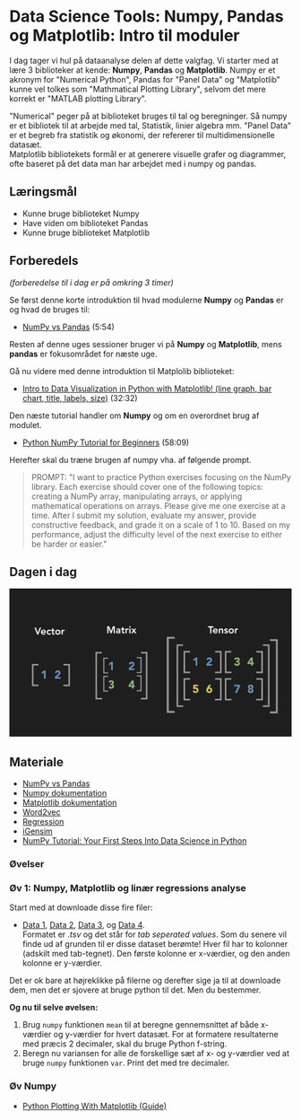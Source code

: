 # Data Science Tools: Numpy, Pandas og Matplotlib: Intro til moduler
I dag tager vi hul på dataanalyse delen af dette valgfag. Vi starter med at lære 3 biblioteker at kende: **Numpy**, **Pandas** og **Matplotlib**. Numpy er et akronym for "Numerical Python", Pandas for "Panel Data" og "Matplotlib" kunne vel tolkes som "Mathmatical Plotting Library", selvom det mere korrekt er "MATLAB plotting Library".

"Numerical" peger på at biblioteket bruges til tal og beregninger. Så numpy er et bibliotek til at arbejde med tal, Statistik, linier algebra mm. "Panel Data" er et begreb fra statistik og økonomi, der refererer til multidimensionelle datasæt.    
Matplotlib bibliotekets formål er at generere visuelle grafer og diagrammer, ofte baseret på det data man har arbejdet med i numpy og pandas.

## Læringsmål
* Kunne bruge biblioteket Numpy
* Have viden om biblioteket Pandas
* Kunne bruge biblioteket Matplotlib

## Forberedels
_(forberedelse til i dag er på omkring 3 timer)_    

Se først denne korte introduktion til hvad modulerne **Numpy** og **Pandas** er og hvad de bruges til:

* [NumPy vs Pandas](https://www.youtube.com/watch?v=KHoEbRH46Zk) (5:54)

Resten af denne uges sessioner bruger vi på **Numpy** og **Matplotlib**, mens **pandas** er fokusområdet for næste uge. 

Gå nu videre med denne introduktion til Matplolib biblioteket:
* [Intro to Data Visualization in Python with Matplotlib! (line graph, bar chart, title, labels, size)](https://www.youtube.com/watch?v=DAQNHzOcO5A) (32:32)

Den næste tutorial handler om **Numpy** og om en overordnet brug af modulet.

* [Python NumPy Tutorial for Beginners](https://www.youtube.com/watch?v=QUT1VHiLmmI) (58:09)

Herefter skal du træne brugen af numpy vha. af følgende prompt.

> PROMPT: "I want to practice Python exercises focusing on the NumPy library. Each exercise should cover one of the following topics: creating a NumPy array, manipulating arrays, or applying mathematical operations on arrays.
> Please give me one exercise at a time. After I submit my solution, evaluate my answer, provide constructive feedback, and grade it on a scale of 1 to 10. Based on my performance, adjust the difficulty level of the next exercise to either be harder or easier."

## Dagen i dag

![](../assests/vector_matrix_tensor.png)

## Materiale
* [NumPy vs Pandas](https://www.youtube.com/watch?v=KHoEbRH46Zk)
* [Numpy dokumentation](https://numpy.org/doc/stable/user/absolute_beginners.html)
* [Matplotlib dokumentation](https://matplotlib.org/stable/)
* [Word2vec](https://en.wikipedia.org/wiki/Word2vec)
* [Regression](https://www.webmatematik.dk/lektioner/matematik-b/regression)
* [iGensim](https://radimrehurek.com/gensim/)
* [NumPy Tutorial: Your First Steps Into Data Science in Python](https://realpython.com/numpy-tutorial/#hello-numpy-curving-test-grades-tutorial)

### Øvelser
### Øv 1: Numpy, Matplotlib og linær regressions analyse
Start med at downloade disse fire filer:
* [Data 1](../assests/data1.tsv), [Data 2](../assests/data2.tsv), [Data 3](../assests/data3.tsv), og [Data 4](../assests/data4.tsv).    
Formatet er _.tsv_ og det står for _tab seperated values_. Som du senere vil finde ud af grunden til er disse dataset berømte! Hver fil har to kolonner (adskilt med tab-tegnet). Den første kolonne er x-værdier, og den anden kolonne er y-værdier.    

Det er ok bare at højreklikke på filerne og derefter sige ja til at downloade dem, men det er sjovere at bruge python til det. Men du bestemmer.     

**Og nu til selve øvelsen:**    

1. Brug `numpy` funktionen `mean` til at beregne gennemsnittet af både x-værdier og y-værdier for hvert datasæt. For at formatere resultaterne med præcis 2 decimaler, skal du bruge Python f-string.
2. Beregn nu variansen for alle de forskellige sæt af x- og y-værdier ved at bruge `numpy` funktionen `var`. Print det med tre decimaler.


### Øv Numpy

* [Python Plotting With Matplotlib (Guide)
](https://realpython.com/python-matplotlib-guide/)

